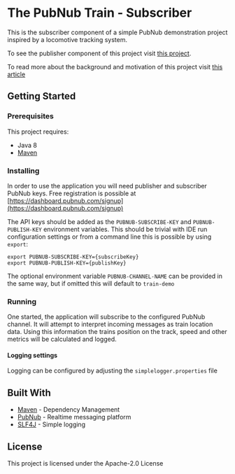 # The PubNub Train - Subscriber
This is the subscriber component of a simple PubNub demonstration project inspired by a locomotive tracking system.

To see the publisher component of this project visit [this project](https://github.com/lukehuk/pubnub-train-publisher).

To read more about the background and motivation of this project visit [this article](https://medium.com/p/c90ea36fffce)

## Getting Started
### Prerequisites
This project requires:
* Java 8
* [Maven](https://maven.apache.org/)

### Installing
In order to use the application you will need publisher and subscriber PubNub keys. Free registration is possible at [https://dashboard.pubnub.com/signup](https://dashboard.pubnub.com/signup) 

The API keys should be added as the `PUBNUB-SUBSCRIBE-KEY` and `PUBNUB-PUBLISH-KEY`  environment variables. This should be trivial with IDE run configuration settings or from a command line this is possible by using `export`:

```
export PUBNUB-SUBSCRIBE-KEY={subscribeKey}
export PUBNUB-PUBLISH-KEY={publishKey}
```

The optional environment variable `PUBNUB-CHANNEL-NAME` can be provided in the same way, but if omitted this will default to `train-demo`

### Running
One started, the application will subscribe to the configured PubNub channel. It will attempt to interpret incoming messages as train location data. Using this information the trains position on the track, speed and other metrics will be calculated and logged.

#### Logging settings
Logging can be configured by adjusting the `simplelogger.properties` file

## Built With
* [Maven](https://maven.apache.org/) - Dependency Management
* [PubNub](https://www.pubnub.com/) - Realtime messaging platform 
* [SLF4J](https://www.slf4j.org/) - Simple logging

## License
This project is licensed under the Apache-2.0 License